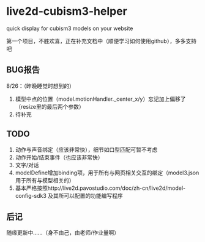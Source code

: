 # live2d-cubism3-helper
quick display for cubism3 models on your website

第一个项目，不胜欢喜，正在补充文档中（顺便学习如何使用github），多多支持吧

## BUG报告
8/26：（昨晚睡觉时想到的）
1. 模型中点的位置（model.motionHandler._center_x/y）忘记加上偏移了（resize里的最后两个参数）
2. 待补充

## TODO
1. 动作与声音绑定（应该非常快），细节如口型匹配可暂不考虑
2. 动作开始/结束事件（也应该非常快）
3. 文字/对话
4. modelDefine增加binding项，用于所有与网页相关交互的绑定（model3.json用于所有与模型相关的）
5. 基本严格按照http://live2d.pavostudio.com/doc/zh-cn/live2d/model-config-sdk3 及其所可以配置的功能编写程序

## 后记
随缘更新中......（身不由己，由老师/作业量啊）

